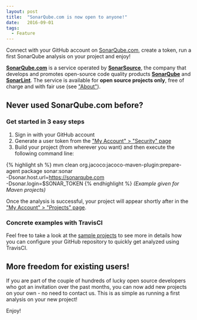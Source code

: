 ```yaml
---
layout: post
title:  "SonarQube.com is now open to anyone!"
date:   2016-09-01
tags:
  - Feature
---
```


Connect with your GitHub account on [SonarQube.com](https://sonarqube.com), create a token, run a first SonarQube analysis on your project and enjoy!

**[SonarQube.com](https://sonarqube.com)** is a service operated by **[SonarSource](http://www.sonarsource.com)**, the company that develops and promotes open-source code quality products **[SonarQube](http://www.sonarqube.org)** and **[SonarLint](http://www.sonarlint.org)**. The service is available for **open source projects only**, free of charge and with fair use (see ["About"](/)).

## Never used SonarQube.com before?

### Get started in 3 easy steps

1. Sign in with your GitHub account
2. Generate a user token from the ["My Account" > "Security" page](https://sonarqube.com/account/security)
3. Build your project (from wherever you want) and then execute the following command line:

{% highlight sh %}
mvn clean org.jacoco:jacoco-maven-plugin:prepare-agent package sonar:sonar \
    -Dsonar.host.url=https://sonarqube.com \
    -Dsonar.login=$SONAR_TOKEN
{% endhighlight %}
*(Example given for Maven projects)*

Once the analysis is successful, your project will appear shortly after in the ["My Account" > "Projects" page](https://sonarqube.com/account/projects).

### Concrete examples with TravisCI

Feel free to take a look at the [sample projects](/redirects/sample-projects.html) to see more in details how you can configure your GitHub repository to quickly get analyzed using TravisCI.

## More freedom for existing users!

If you are part of the couple of hundreds of lucky open source developers who got an invitation over the past months, you can now add new projects on your own - no need to contact us. This is as simple as running a first analysis on your new project!

Enjoy!
